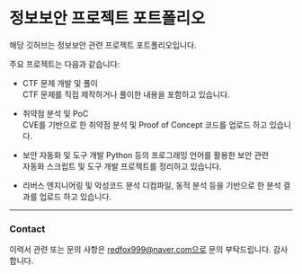 # 정보보안 프로젝트 포트폴리오

해당 깃허브는 정보보안 관련 프로젝트 포트폴리오입니다.

주요 프로젝트는 다음과 같습니다:

- CTF 문제 개발 및 풀이  
  CTF 문제를 직접 제작하거나 풀이한 내용을 포함하고 있습니다.

- 취약점 분석 및 PoC  
  CVE를 기반으로 한 취약점 분석 및 Proof of Concept 코드를 업로드 하고 있습니다.

- 보안 자동화 및 도구 개발
  Python 등의 프로그래밍 언어를 활용한 보안 관련<br>자동화 스크립트 및 도구 개발 프로젝트를 정리하고 있습니다.

- 리버스 엔지니어링 및 악성코드 분석
  디컴파일, 동적 분석 등을 기반으로 한 분석 결과를 업로드 하고 있습니다.

---

### Contact

이력서 관련 또는 문의 사항은 redfox999@naver.com으로 문의 부탁드립니다. 
감사합니다.
